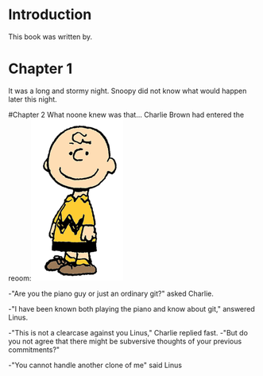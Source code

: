 # Introduction
This book was written by.

# Chapter 1
It was a long and stormy night. Snoopy did not know what would happen later this night.

#Chapter 2
What noone knew was that...
Charlie Brown had entered the reoom:![Charlie Brown](Charlie_Brown.png)

-"Are you the piano guy or just an ordinary git?" asked Charlie.

-"I have been known both playing the piano and know about git," answered Linus.

-"This is not a clearcase against you Linus," Charlie replied fast.
-"But do you not agree that there might be subversive thoughts of your previous commitments?"

-"You cannot handle another clone of me" said Linus